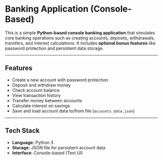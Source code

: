 # Banking Application (Console-Based)

This is a simple **Python-based console banking application** that simulates core
banking operations such as creating accounts, deposits, withdrawals, transfers, and interest calculations.
It includes **optional bonus features** like password protection and persistent data storage.

---

## Features

* Create a new account with password protection  
* Deposit and withdraw money  
* Check account balance  
* View transaction history  
* Transfer money between accounts  
* Calculate interest on savings
* Save and load account data to/from file (`accounts_data.json`)

---

##  Tech Stack

- **Language:** Python 3  
- **Storage:** JSON file for persistent account data  
- **Interface:** Console-based (Text UI)
